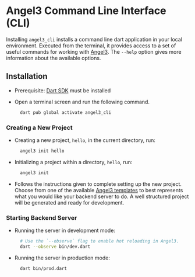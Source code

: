 # Angel3 Command Line Interface (CLI)

Installing `angel3_cli` installs a command line dart application in your local environment. Executed from the terminal, it provides access to a set of useful commands for working with [Angel3](https://pub.dev/packages/angel3_framework). The `--help` option gives more information about the available options.

## Installation

* Prerequisite: [Dart SDK](https://www.dartlang.org/downloads/) must be installed

* Open a terminal screen and run the following command.

  ```bash
    dart pub global activate angel3_cli
  ```

### Creating a New Project

* Creating a new project, `hello`, in the current directory, run:

  ```bash
    angel3 init hello
  ```

* Initializing a project within a directory, `hello`, run:

  ```bash
    angel3 init
  ```

* Follows the instructions given to complete setting up the new project. Choose from one of the available [Angel3 templates](https://github.com/dukefirehawk/boilerplates) to best represents what you would like your backend server to do. A well structured project will be generated and ready for development.

### Starting Backend Server

* Running the server in development mode:

  ```bash
    # Use the `--observe` flag to enable hot reloading in Angel3.
    dart --observe bin/dev.dart
  ```

* Running the server in production mode:

  ```bash
    dart bin/prod.dart
  ```
